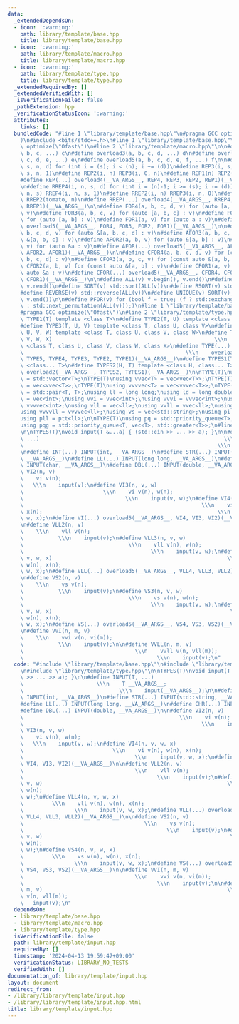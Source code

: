 ```yaml
---
data:
  _extendedDependsOn:
  - icon: ':warning:'
    path: library/template/base.hpp
    title: library/template/base.hpp
  - icon: ':warning:'
    path: library/template/macro.hpp
    title: library/template/macro.hpp
  - icon: ':warning:'
    path: library/template/type.hpp
    title: library/template/type.hpp
  _extendedRequiredBy: []
  _extendedVerifiedWith: []
  _isVerificationFailed: false
  _pathExtension: hpp
  _verificationStatusIcon: ':warning:'
  attributes:
    links: []
  bundledCode: "#line 1 \"library/template/base.hpp\"\n#pragma GCC optimize(\"Ofast\"\
    )\n#include <bits/stdc++.h>\n#line 1 \"library/template/base.hpp\"\n#pragma GCC\
    \ optimize(\"Ofast\")\n#line 2 \"library/template/macro.hpp\"\n\n#define overload2(a,\
    \ b, c, ...) c\n#define overload3(a, b, c, d, ...) d\n#define overload4(a, b,\
    \ c, d, e, ...) e\n#define overload5(a, b, c, d, e, f, ...) f\n\n#define REP4(i,\
    \ s, n, d) for (int i = (s); i < (n); i += (d))\n#define REP3(i, s, n) REP4(i,\
    \ s, n, 1)\n#define REP2(i, n) REP3(i, 0, n)\n#define REP1(n) REP2(tomato, n)\n\
    #define REP(...) overload4(__VA_ARGS__, REP4, REP3, REP2, REP1)(__VA_ARGS__)\n\
    \n#define RREP4(i, n, s, d) for (int i = (n)-1; i >= (s); i -= (d))\n#define RREP3(i,\
    \ n, s) RREP4(i, n, s, 1)\n#define RREP2(i, n) RREP3(i, n, 0)\n#define RREP1(n)\
    \ RREP2(tomato, n)\n#define RREP(...) overload4(__VA_ARGS__, RREP4, RREP3, RREP2,\
    \ RREP1)(__VA_ARGS__)\n\n#define FOR4(a, b, c, d, v) for (auto [a, b, c, d] :\
    \ v)\n#define FOR3(a, b, c, v) for (auto [a, b, c] : v)\n#define FOR2(a, b, v)\
    \ for (auto [a, b] : v)\n#define FOR1(a, v) for (auto a : v)\n#define FOR(...)\
    \ overload5(__VA_ARGS__, FOR4, FOR3, FOR2, FOR1)(__VA_ARGS__)\n\n#define AFOR4(a,\
    \ b, c, d, v) for (auto &[a, b, c, d] : v)\n#define AFOR3(a, b, c, v) for (auto\
    \ &[a, b, c] : v)\n#define AFOR2(a, b, v) for (auto &[a, b] : v)\n#define AFOR1(a,\
    \ v) for (auto &a : v)\n#define AFOR(...) overload5(__VA_ARGS__, AFOR4, AFOR3,\
    \ AFOR2, AFOR1)(__VA_ARGS__)\n\n#define CFOR4(a, b, c, d, v) for (const auto &[a,\
    \ b, c, d] : v)\n#define CFOR3(a, b, c, v) for (const auto &[a, b, c] : v)\n#define\
    \ CFOR2(a, b, v) for (const auto &[a, b] : v)\n#define CFOR1(a, v) for (const\
    \ auto &a : v)\n#define CFOR(...) overload5(__VA_ARGS__, CFOR4, CFOR3, CFOR2,\
    \ CFOR1)(__VA_ARGS__)\n\n#define ALL(v) v.begin(), v.end()\n#define RALL(v) v.rbegin(),\
    \ v.rend()\n#define SORT(v) std::sort(ALL(v))\n#define RSORT(v) std::sort(RALL(v))\n\
    #define REVERSE(v) std::reverse(ALL(v))\n#define UNIQUE(v) SORT(v), v.erase(std::unique(ALL(v)),\
    \ v.end())\n\n#define PFOR(v) for (bool f = true; (f ? std::exchange(f, false)\
    \ : std::next_permutation(ALL(v)));)\n#line 1 \"library/template/base.hpp\"\n\
    #pragma GCC optimize(\"Ofast\")\n#line 2 \"library/template/type.hpp\"\n\n#define\
    \ TYPE1(T) template <class T>\n#define TYPE2(T, U) template <class T, class U>\n\
    #define TYPE3(T, U, V) template <class T, class U, class V>\n#define TYPE4(T,\
    \ U, V, W) template <class T, class U, class V, class W>\n#define TYPE5(T, U,\
    \ V, W, X)                                                   \\\n    template\
    \ <class T, class U, class V, class W, class X>\n#define TYPE(...)           \
    \                                                   \\\n    overload5(__VA_ARGS__,\
    \ TYPE5, TYPE4, TYPE3, TYPE2, TYPE1)(__VA_ARGS__)\n#define TYPES1(T) template\
    \ <class... T>\n#define TYPES2(H, T) template <class H, class... T>\n#define TYPES(...)\
    \ overload2(__VA_ARGS__, TYPES2, TYPES1)(__VA_ARGS__)\n\nTYPE(T)\nusing vec<T>\
    \ = std::vector<T>;\nTYPE(T)\nusing vvec<T> = vec<vec<T>>;\nTYPE(T)\nusing vvvec<T>\
    \ = vec<vvec<T>>;\nTYPE(T)\nusing vvvvec<T> = vec<vvvec<T>>;\nTYPE(T)\nusing ptt<T>\
    \ = std::pair<T, T>;\nusing ll = long long;\nusing ld = long double;\nusing vi\
    \ = vec<int>;\nusing vvi = vvec<int>;\nusing vvvi = vvvec<int>;\nusing vvvvi =\
    \ vvvvec<int>;\nusing vll = vec<ll>;\nusing vvll = vvec<ll>;\nusing vvvll = vvvec<ll>;\n\
    using vvvvll = vvvvec<ll>;\nusing vs = vec<std::string>;\nusing pi = ptt<int>;\n\
    using pll = ptt<ll>;\n\nTYPE(T)\nusing pq = std::priority_queue<T>;\nTYPE(T)\n\
    using pqg = std::priority_queue<T, vec<T>, std::greater<T>>;\n#line 4 \"library/template/input.hpp\"\
    \n\nTYPES(T)\nvoid input(T &...a) { (std::cin >> ... >> a); }\n\n#define INPUT(T,\
    \ ...)                                                          \\\n    T __VA_ARGS__;\
    \                                                             \\\n    input(__VA_ARGS__);\n\
    \n#define INT(...) INPUT(int, __VA_ARGS__)\n#define STR(...) INPUT(std::string,\
    \ __VA_ARGS__)\n#define LL(...) INPUT(long long, __VA_ARGS__)\n#define CHR(...)\
    \ INPUT(char, __VA_ARGS__)\n#define DBL(...) INPUT(double, __VA_ARGS__)\n\n#define\
    \ VI2(n, v)                                                              \\\n\
    \    vi v(n);                                                                \
    \   \\\n    input(v);\n#define VI3(n, v, w)                                  \
    \                         \\\n    vi v(n), w(n);                             \
    \                                \\\n    input(v, w);\n#define VI4(n, v, w, x)\
    \                                                        \\\n    vi v(n), w(n),\
    \ x(n);                                                       \\\n    input(v,\
    \ w, x);\n#define VI(...) overload5(__VA_ARGS__, VI4, VI3, VI2)(__VA_ARGS__)\n\
    \n#define VLL2(n, v)                                                         \
    \    \\\n    vll v(n);                                                       \
    \           \\\n    input(v);\n#define VLL3(n, v, w)                         \
    \                                 \\\n    vll v(n), w(n);                    \
    \                                        \\\n    input(v, w);\n#define VLL4(n,\
    \ v, w, x)                                                       \\\n    vll v(n),\
    \ w(n), x(n);                                                      \\\n    input(v,\
    \ w, x);\n#define VLL(...) overload5(__VA_ARGS__, VLL4, VLL3, VLL2)(__VA_ARGS__)\n\
    \n#define VS2(n, v)                                                          \
    \    \\\n    vs v(n);                                                        \
    \           \\\n    input(v);\n#define VS3(n, v, w)                          \
    \                                 \\\n    vs v(n), w(n);                     \
    \                                        \\\n    input(v, w);\n#define VS4(n,\
    \ v, w, x)                                                        \\\n    vs v(n),\
    \ w(n), x(n);                                                       \\\n    input(v,\
    \ w, x);\n#define VS(...) overload5(__VA_ARGS__, VS4, VS3, VS2)(__VA_ARGS__)\n\
    \n#define VVI(n, m, v)                                                       \
    \    \\\n    vvi v(n, vi(m));                                                \
    \           \\\n    input(v);\n\n#define VVLL(n, m, v)                       \
    \                                   \\\n    vvll v(n, vll(m));               \
    \                                          \\\n    input(v);\n"
  code: "#include \"library/template/base.hpp\"\n#include \"library/template/macro.hpp\"\
    \n#include \"library/template/type.hpp\"\n\nTYPES(T)\nvoid input(T &...a) { (std::cin\
    \ >> ... >> a); }\n\n#define INPUT(T, ...)                                   \
    \                       \\\n    T __VA_ARGS__;                               \
    \                              \\\n    input(__VA_ARGS__);\n\n#define INT(...)\
    \ INPUT(int, __VA_ARGS__)\n#define STR(...) INPUT(std::string, __VA_ARGS__)\n\
    #define LL(...) INPUT(long long, __VA_ARGS__)\n#define CHR(...) INPUT(char, __VA_ARGS__)\n\
    #define DBL(...) INPUT(double, __VA_ARGS__)\n\n#define VI2(n, v)             \
    \                                                 \\\n    vi v(n);           \
    \                                                        \\\n    input(v);\n#define\
    \ VI3(n, v, w)                                                           \\\n\
    \    vi v(n), w(n);                                                          \
    \   \\\n    input(v, w);\n#define VI4(n, v, w, x)                            \
    \                            \\\n    vi v(n), w(n), x(n);                    \
    \                                   \\\n    input(v, w, x);\n#define VI(...) overload5(__VA_ARGS__,\
    \ VI4, VI3, VI2)(__VA_ARGS__)\n\n#define VLL2(n, v)                          \
    \                                   \\\n    vll v(n);                        \
    \                                          \\\n    input(v);\n#define VLL3(n,\
    \ v, w)                                                          \\\n    vll v(n),\
    \ w(n);                                                            \\\n    input(v,\
    \ w);\n#define VLL4(n, v, w, x)                                              \
    \         \\\n    vll v(n), w(n), x(n);                                      \
    \                \\\n    input(v, w, x);\n#define VLL(...) overload5(__VA_ARGS__,\
    \ VLL4, VLL3, VLL2)(__VA_ARGS__)\n\n#define VS2(n, v)                        \
    \                                      \\\n    vs v(n);                      \
    \                                             \\\n    input(v);\n#define VS3(n,\
    \ v, w)                                                           \\\n    vs v(n),\
    \ w(n);                                                             \\\n    input(v,\
    \ w);\n#define VS4(n, v, w, x)                                               \
    \         \\\n    vs v(n), w(n), x(n);                                       \
    \                \\\n    input(v, w, x);\n#define VS(...) overload5(__VA_ARGS__,\
    \ VS4, VS3, VS2)(__VA_ARGS__)\n\n#define VVI(n, m, v)                        \
    \                                   \\\n    vvi v(n, vi(m));                 \
    \                                          \\\n    input(v);\n\n#define VVLL(n,\
    \ m, v)                                                          \\\n    vvll\
    \ v(n, vll(m));                                                         \\\n \
    \   input(v);\n"
  dependsOn:
  - library/template/base.hpp
  - library/template/macro.hpp
  - library/template/type.hpp
  isVerificationFile: false
  path: library/template/input.hpp
  requiredBy: []
  timestamp: '2024-04-13 19:59:47+09:00'
  verificationStatus: LIBRARY_NO_TESTS
  verifiedWith: []
documentation_of: library/template/input.hpp
layout: document
redirect_from:
- /library/library/template/input.hpp
- /library/library/template/input.hpp.html
title: library/template/input.hpp
---
```

